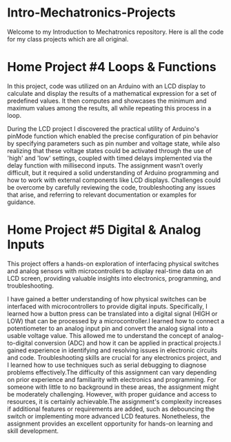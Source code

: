 # Intro-Mechatronics-Projects
Welcome to my Introduction to Mechatronics repository. Here is all the code for my class projects which are all original.

# Home Project #4 Loops & Functions 
In this project, code was utilized on an Arduino with an LCD display to calculate and display the results of a mathematical expression for a set of predefined values. It then computes and showcases the minimum and maximum values among the results, all while repeating this process in a loop.

During the LCD project I discovered the practical utility of Arduino's pinMode function which enabled the precise configuration of pin behavior by specifying parameters such as pin number and voltage state, while also realizing that these voltage states could be activated through the use of 'high' and 'low' settings, coupled with timed delays implemented via the delay function with millisecond inputs. The assignment wasn’t overly difficult, but it required a solid understanding of Arduino programming and how to work with external components like LCD displays. Challenges could be overcome by carefully reviewing the code, troubleshooting any issues that arise, and referring to relevant documentation or examples for guidance.

# Home Project #5 Digital & Analog Inputs
This project offers a hands-on exploration of interfacing physical switches and analog sensors with microcontrollers to display real-time data on an LCD screen, providing valuable insights into electronics, programming, and troubleshooting.

I have gained a better understanding of how physical switches can be interfaced with microcontrollers to provide digital inputs. Specifically, I learned how a button press can be translated into a digital signal (HIGH or LOW) that can be processed by a microcontroller.I learned how to connect a potentiometer to an analog input pin and convert the analog signal into a usable voltage value. This allowed me to understand the concept of analog-to-digital conversion (ADC) and how it can be applied in practical projects.I gained experience in identifying and resolving issues in electronic circuits and code. Troubleshooting skills are crucial for any electronics project, and I learned how to use techniques such as serial debugging to diagnose problems effectively.The difficulty of this assignment can vary depending on prior experience and familiarity with electronics and programming. For someone with little to no background in these areas, the assignment might be moderately challenging. However, with proper guidance and access to resources, it is certainly achievable.The assignment's complexity increases if additional features or requirements are added, such as debouncing the switch or implementing more advanced LCD features. Nonetheless, the assignment provides an excellent opportunity for hands-on learning and skill development.
